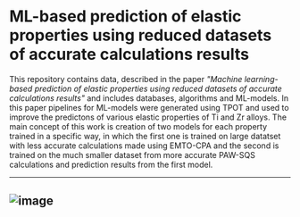 # ML-based prediction of elastic properties using reduced datasets of accurate calculations results


This repository contains data, described in the paper *"Machine learning-based prediction of elastic properties using reduced datasets of accurate calculations results"* and includes databases, algorithms and ML-models. In this paper pipelines for ML-models were generated using TPOT and used to improve the predictons of various elastic properties of Ti and Zr alloys. The main concept of this work is creation of two models for each property trained in a specific way, in which the first one is trained on large datatset with less accurate calculations made using EMTO-CPA and the second is trained on the much smaller dataset from more accurate PAW-SQS calculations and prediction results from the first model. 

---
![image](https://user-images.githubusercontent.com/131266874/233101515-483adcf6-2c4a-41e6-989b-96cd0746fc2b.png)
---
